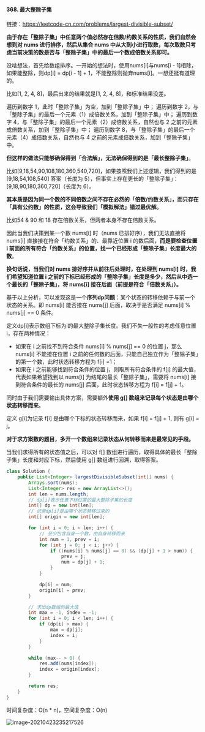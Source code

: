 #### 368. 最大整除子集

链接：https://leetcode-cn.com/problems/largest-divisible-subset/

**由于存在「整除子集」中任意两个值必然存在倍数/约数关系的性质，我们自然会想到对 nums 进行排序，然后从集合 nums 中从大到小进行取数，每次取数只考虑当前决策的数是否与「整除子集」中的最后一个数成倍数关系即可。**

没啥想法，首先给数组排序。一开始的想法时，使用nums[i]与nums[i - 1]相除，如果能整除，则dp[i] = dp[i - 1] + 1，不能整除则抛弃nums[i]。一想还挺有道理的。

比如[1, 2, 4, 8]，最后出来的结果就是[1, 2, 4, 8]，和标准结果没差。

遍历到数字 1，此时「整除子集」为空，加到「整除子集」中；
遍历到数字 2，与「整除子集」的最后一个元素（1）成倍数关系，加到「整除子集」中；
遍历到数字 4，与「整除子集」的最后一个元素（2）成倍数关系，自然也与 2 之前的元素成倍数关系，加到「整除子集」中；
遍历到数字 8，与「整除子集」的最后一个元素（4）成倍数关系，自然也与 4 之前的元素成倍数关系，加到「整除子集」中。

**但这样的做法只能够确保得到「合法解」，无法确保得到的是「最长整除子集」**。

比如[9,18,54,90,108,180,360,540,720]，如果按照我们上述逻辑，我们得到的是 [9,18,54,108,540] 答案（长度为 5），但事实上存在更长的「整除子集」： [9,18,90,180,360,720]（长度为 6）。

**其本质是因为同一个数的不同倍数之间不存在必然的「倍数/约数关系」，而只存在「具有公约数」的性质，这会导致我们「模拟解法」错过最优解。**

比如54 & 90 和 18 存在倍数关系，但两者本身不存在倍数关系。

因此当我们决策到某一个数 nums[i] 时（nums 已排好序），我们无法直接将 nums[i] 直接接在符合「约数关系」的、最靠近位置 i 的数后面，**而是要检查位置 i 前面的所有符合「约数关系」的位置，找一个已经形成「整除子集」长度最大的数**。

**换句话说，当我们对 nums 排好序并从前往后处理时，在处理到 nums[i] 时，我们希望知道位置 i 之前的下标已经形成的「整除子集」长度是多少，然后从中选一个最长的「整除子集」，将 nums[i] 接在后面（前提是符合「倍数关系」）。**

基于以上分析，可以发现这是一个**序列dp问题**：某个状态的转移依赖于与前一个状态的关系。即 nums[i] 能否接在 nums[j] 后面，取决于是否满足 nums[i] % nums[j] == 0 条件。

定义dp[i]表示数组下标为i的最大整除子集长度。我们不失一般性的考虑任意位置 i，存在两种情况：

- 如果在 i 之前找不到符合条件 nums[i] % nums[j] == 0 的位置 j，那么 nums[i] 不能接在位置 i 之前的任何数的后面，只能自己独立作为「整除子集」的第一个数，此时状态转移方程为 f[i] =1；
- 如果在 i 之前能够找到符合条件的位置 j，则取所有符合条件的 f[j] 的最大值，代表如果希望找到以 nums[i] 为结尾的最长「整除子集」，需要将 nums[i] 接到符合条件的最长的 nums[j] 后面，此时状态转移方程为 f[i] = f[j] + 1。

同时由于我们需要输出具体方案，需要额外**使用 g[] 数组来记录每个状态是由哪个状态转移而来**。

定义 g[i]为记录 f[i] 是由哪个下标的状态转移而来，如果 f[i] = f[j] + 1, 则有 g[i] = j。

**对于求方案数的题目，多开一个数组来记录状态从何转移而来是最常见的手段。**

当我们求得所有的状态值之后，可以对 f[] 数组进行遍历，取得具体的最长「整除子集」长度和对应下标，然后使用 g[] 数组进行回溯，取得答案。

```java
class Solution {
    public List<Integer> largestDivisibleSubset(int[] nums) {
        Arrays.sort(nums);
        List<Integer> res = new ArrayList<>();
        int len = nums.length;
        // dp[i]表示任意下标位置的最大整除子集的长度
        int[] dp = new int[len];
        // 记录dp[i]是由哪个状态转移过来的
        int[] origin = new int[len];

        for (int i = 0; i < len; i++) {
            // 至少包含自身一个数，由自身转移而来
            int num = 1, prev = i;
            for (int j = 0; j < i; j++) {
                if ((nums[i] % nums[j] == 0) && (dp[j] + 1 > num)) {
                    prev = j;
                    num = dp[j] + 1;
                }
            }

            dp[i] = num;
            origin[i] = prev;
        }

        // 求出dp数组的最大值
        int max = -1, index = -1;
        for (int i = 0; i < len; i++) {
            if (dp[i] > max) {
                max = dp[i];
                index = i;
            }
        }

        while (max-- > 0) {
            res.add(nums[index]);
            index = origin[index];
        }

        return res;
    }
}
```

时间复杂度：O(n * n)，空间复杂度：O(n)

![image-20210423235217526](C:\Users\lxp\AppData\Roaming\Typora\typora-user-images\image-20210423235217526.png)